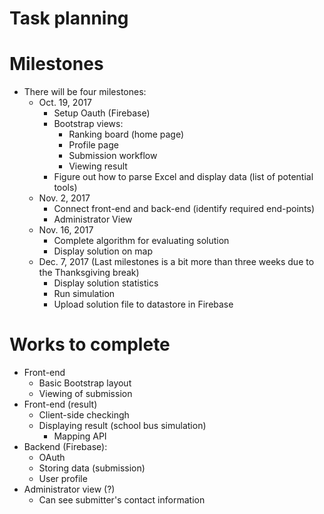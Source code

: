 Task planning
===

# Milestones
- There will be four milestones:
  - Oct. 19, 2017
      - Setup Oauth (Firebase)
      - Bootstrap views:
          - Ranking board (home page)
          - Profile page
          - Submission workflow
          - Viewing result
      - Figure out how to parse Excel and display data (list of potential tools)
  - Nov. 2, 2017
      - Connect front-end and back-end (identify required end-points)
      - Administrator View
  - Nov. 16, 2017
      - Complete algorithm for evaluating solution
      - Display solution on map
  - Dec. 7, 2017 (Last milestones is a bit more than three weeks due to the Thanksgiving break)
      - Display solution statistics
      - Run simulation
      - Upload solution file to datastore in Firebase


# Works to complete
- Front-end
  - Basic Bootstrap layout
  - Viewing of submission
- Front-end (result)
    - Client-side checkingh
    - Displaying result (school bus simulation)
        - Mapping API
- Backend (Firebase):
    - OAuth
    - Storing data (submission)
    - User profile
- Administrator view (?)
    - Can see submitter's contact information

